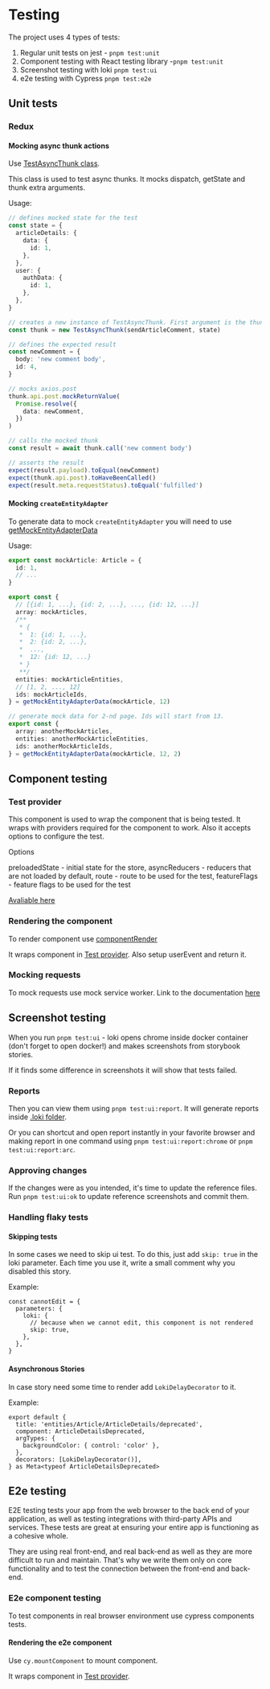 # Testing

The project uses 4 types of tests:

1. Regular unit tests on jest - `pnpm test:unit`
2. Component testing with React testing library -`pnpm test:unit`
3. Screenshot testing with loki `pnpm test:ui`
4. e2e testing with Cypress `pnpm test:e2e`

## Unit tests

### Redux

#### Mocking async thunk actions

Use [TestAsyncThunk class](../src/shared/lib/tests/TestAsyncThunk/TestAsyncThunk.ts).

This class is used to test async thunks.
It mocks dispatch, getState and thunk extra arguments.

Usage:

```ts
// defines mocked state for the test
const state = {
  articleDetails: {
    data: {
      id: 1,
    },
  },
  user: {
    authData: {
      id: 1,
    },
  },
}

// creates a new instance of TestAsyncThunk. First argument is the thunk to test, second is the mocked state
const thunk = new TestAsyncThunk(sendArticleComment, state)

// defines the expected result
const newComment = {
  body: 'new comment body',
  id: 4,
}

// mocks axios.post
thunk.api.post.mockReturnValue(
  Promise.resolve({
    data: newComment,
  })
)

// calls the mocked thunk
const result = await thunk.call('new comment body')

// asserts the result
expect(result.payload).toEqual(newComment)
expect(thunk.api.post).toHaveBeenCalled()
expect(result.meta.requestStatus).toEqual('fulfilled')
```

#### Mocking `createEntityAdapter`

To generate data to mock `createEntityAdapter` you will need to use [getMockEntityAdapterData](../src/shared/lib/tests/getMockEntityAdapterData/getMockEntityAdapterData.ts)

Usage:

```ts
export const mockArticle: Article = {
  id: 1,
  // ...
}

export const {
  // [{id: 1, ...}, {id: 2, ...}, ..., {id: 12, ...}]
  array: mockArticles,
  /**
   * {
   *  1: {id: 1, ...},
   *  2: {id: 2, ...},
   *  ...,
   *  12: {id: 12, ...}
   * }
   **/
  entities: mockArticleEntities,
  // [1, 2, ..., 12]
  ids: mockArticleIds,
} = getMockEntityAdapterData(mockArticle, 12)

// generate mock data for 2-nd page. Ids will start from 13.
export const {
  array: anotherMockArticles,
  entities: anotherMockArticleEntities,
  ids: anotherMockArticleIds,
} = getMockEntityAdapterData(mockArticle, 12, 2)
```

## Component testing

### Test provider

This component is used to wrap the component that is being tested. It wraps with providers required for the component to work. Also it accepts options to configure the test.

Options

preloadedState - initial state for the store,
asyncReducers - reducers that are not loaded by default,
route - route to be used for the test,
featureFlags - feature flags to be used for the test

[Avaliable here](../src/shared/lib/tests/componentRender/TestProvider.tsx)

### Rendering the component

To render component use [componentRender](../src/shared/lib/tests/componentRender/componentRender.tsx)

It wraps component in [Test provider](#test-provider). Also setup userEvent and return it.

### Mocking requests

To mock requests use mock service worker. Link to the documentation [here](https://mswjs.io/docs/)

## Screenshot testing

When you run `pnpm test:ui` - loki opens chrome inside docker container (don't forget to open docker!) and makes screenshots from storybook stories.

If it finds some difference in screenshots it will show that tests failed.

### Reports

Then you can view them using `pnpm test:ui:report`. It will generate reports inside [.loki folder](../.loki/report.html).

Or you can shortcut and open report instantly in your favorite browser and making report in one command using `pnpm test:ui:report:chrome` or `pnpm test:ui:report:arc`.

### Approving changes

If the changes were as you intended, it's time to update the reference files. Run `pnpm test:ui:ok` to update reference screenshots and commit them.

### Handling flaky tests

#### Skipping tests

In some cases we need to skip ui test. To do this, just add `skip: true` in the loki parameter. Each time you use it, write a small comment why you disabled this story.

Example:

```tsx
const cannotEdit = {
  parameters: {
    loki: {
      // because when we cannot edit, this component is not rendered
      skip: true,
    },
  },
}
```

#### Asynchronous Stories

In case story need some time to render add `LokiDelayDecorator` to it.

Example:

```tsx
export default {
  title: 'entities/Article/ArticleDetails/deprecated',
  component: ArticleDetailsDeprecated,
  argTypes: {
    backgroundColor: { control: 'color' },
  },
  decorators: [LokiDelayDecorator()],
} as Meta<typeof ArticleDetailsDeprecated>
```

## E2e testing

E2E testing tests your app from the web browser to the back end of your application, as well as testing integrations with third-party APIs and services. These tests are great at ensuring your entire app is functioning as a cohesive whole.

They are using real front-end, and real back-end as well as they are more difficult to run and maintain. That's why we write them only on core functionality and to test the connection between the front-end and back-end.

### E2e component testing

To test components in real browser environment use cypress components tests.

#### Rendering the e2e component

Use `cy.mountComponent` to mount component.

It wraps component in [Test provider](#test-provider).
